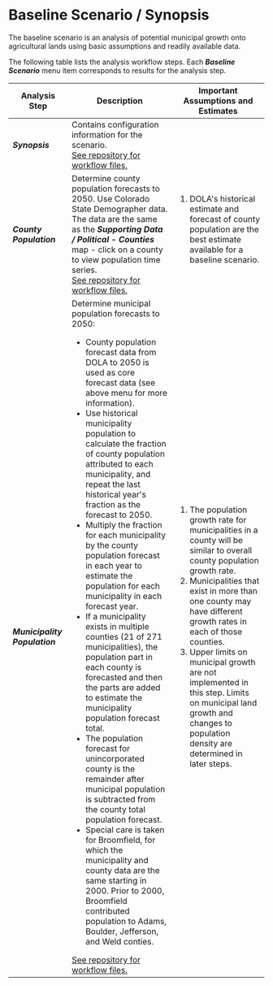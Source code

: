 # Baseline Scenario / Synopsis 

The baseline scenario is an analysis of potential municipal growth onto agricultural lands using
basic assumptions and readily available data.

The following table lists the analysis workflow steps.
Each ***Baseline Scenario*** menu item corresponds to results for the analysis step.

| **Analysis Step** | **Description** | **Important Assumptions and Estimates** |
| -- | -- | -- |
| ***Synopsis*** | Contains configuration information for the scenario.<br>[See repository for workflow files.](https://github.com/OpenWaterFoundation/owf-infomapper-coagtransfer/tree/master/workflow/BaselineScenario/00-Synopsis) |
| ***County Population*** | Determine county population forecasts to 2050.  Use Colorado State Demographer data.  The data are the same as the ***Supporting Data / Political - Counties*** map - click on a county to view population time series.<br>[See repository for workflow files.](https://github.com/OpenWaterFoundation/owf-infomapper-coagtransfer/tree/master/workflow/SupportingData/Political-Counties) | <ol><li>DOLA's historical estimate and forecast of county population are the best estimate available for a baseline scenario.</li></ol><br>|
| ***Municipality Population*** | Determine municipal population forecasts to 2050:  <ul><li>County population forecast data from DOLA to 2050 is used as core forecast data (see above menu for more information).</li><li>Use historical municipality population to calculate the fraction of county population attributed to each municipality, and repeat the last historical year's fraction as the forecast to 2050.</li><li>Multiply the fraction for each municipality by the county population forecast in each year to estimate the population for each municipality in each forecast year.</li><li>If a municipality exists in multiple counties (21 of 271 municipalities), the population part in each county is forecasted and then the parts are added to estimate the municipality population forecast total.</li><li>The population forecast for unincorporated county is the remainder after municipal population is subtracted from the county total population forecast.</li><li>Special care is taken for Broomfield, for which the municipality and county data are the same starting in 2000.  Prior to 2000, Broomfield contributed population to Adams, Boulder, Jefferson, and Weld conties.</li></ul>[See repository for workflow files.](https://github.com/OpenWaterFoundation/owf-infomapper-coagtransfer/tree/master/workflow/BaselineScenario/02-MunicipalPopulation)| <ol><li>The population growth rate for municipalities in a county will be similar to overall county population growth rate.</li><li>Municipalities that exist in more than one county may have different growth rates in each of those counties.</li><li>Upper limits on municipal growth are not implemented in this step. Limits on municipal land growth and changes to population density are determined in later steps.</li></ol>|
